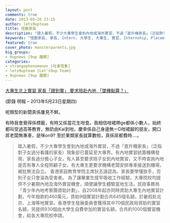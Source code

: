 ```yaml
---
layout: post
comments: true
date: 2013-05-26 23:15
author: lets9upteam
title: 怪獸家長
description: "踏入暑假，不少大專學生會到內地或海外實習，不過「直升機家長」（泛指對子女過分看護的家長）現象卻已蔓延至大專界。有內地實習統籌機構發現，家長過分擔心子女，有人甚至要求陪子女到內地實習，又不時查詢內地是否有專人全程照顧子女，有大專生更要求機構老闆安排專車接送到機場，被批無法自立。"
keywords: "怪獸家長, 家長, Intern, 大學生, 大專生, 實習, Internship, Placement, 獨立, 直升機家長, 大專, 大學, 考察"
featured: true
cover_photo: monsterparents.jpg
big_groups: 
- 9upnews [9up 趣聞]
categories: 
- strangephenomenon [社會怪象]
- lets9upteam [Let's9up Team]
- 9upnews [9up 趣聞]
---
```


[大專生北上實習 家長「跟到實」 要求陪赴內地 「墜機點算？」](http://hk.news.yahoo.com/%E5%A4%A7%E5%B0%88%E7%94%9F%E5%8C%97%E4%B8%8A%E5%AF%A6%E7%BF%92-%E5%AE%B6%E9%95%B7-%E8%B7%9F%E5%88%B0%E5%AF%A6-%E8%A6%81%E6%B1%82%E9%99%AA%E8%B5%B4%E5%85%A7%E5%9C%B0-%E5%A2%9C%E6%A9%9F%E9%BB%9E%E7%AE%97-212353069.html)


(節錄 明報 – 2013年5月23日星期四)

呢類型的新聞真係屢見不鮮。

有時我會覺得係標籤，有時又係當花生咁食。我相信咁裙帶ge都係小數人，始終都叫受過高等教育，無奶由Kai到咁。慶幸係自己身邊無一D咁裙腳的朋友，開口屌老闆無專車，是咪on9? 至於果類家長就算數啦，真係屌都費時....。

<!-- more -->

> 踏入暑假，不少大專學生會到內地或海外實習，不過「直升機家長」（泛指對子女過分看護的家長）現象卻已蔓延至大專界。有內地實習統籌機構發現，家長過分擔心子女，有人甚至要求陪子女到內地實習，又不時查詢內地是否有專人全程照顧子女，有大專生更要求機構老闆安排專車接送到機場，被批無法自立。
香港家庭教育學院主席狄志遠認為，家長要學懂放手，否則子女只會淪為受害者。
為了讓畢業生提早吸收工作經驗，大專院校均提供不少暑期內地及海外實習機會，順便讓學生體驗當地生活。民政事務局「青少年內地考察團資助計劃」，自2008年起亦同時資助大專生內地實習計劃，今年撥款約460萬元，資助9個實習計劃合共645個名額，於暑假赴北京、上海等地實習。香港學生發展委員會獲得其中70個民政局資助的實習名額，另提供930個由大學生自費參加的實習名額，合共約1000個實習機會，給各大專院校申請。